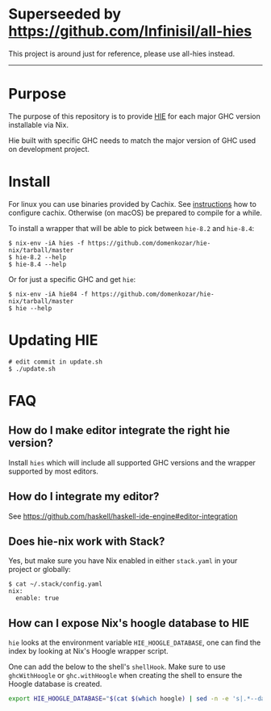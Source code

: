 # Superseeded by https://github.com/Infinisil/all-hies

This project is around just for reference, please use all-hies instead.

---

# Purpose

The purpose of this repository is to provide [HIE](https://github.com/haskell/haskell-ide-engine)
for each major GHC version installable via Nix.

Hie built with specific GHC needs to match the major version of GHC used on development project.


# Install

For linux you can use binaries provided by Cachix. See [instructions](https://hie-nix.cachix.org) how to configure cachix. Otherwise (on macOS) be prepared to compile for a while.

To install a wrapper that will be able to pick between `hie-8.2` and `hie-8.4`:

    $ nix-env -iA hies -f https://github.com/domenkozar/hie-nix/tarball/master
    $ hie-8.2 --help
    $ hie-8.4 --help

Or for just a specific GHC and get `hie`:

    $ nix-env -iA hie84 -f https://github.com/domenkozar/hie-nix/tarball/master
    $ hie --help
 

# Updating HIE

    # edit commit in update.sh
    $ ./update.sh

# FAQ

## How do I make editor integrate the right hie version?

Install `hies` which will include all supported GHC versions and the wrapper supported
by most editors.


## How do I integrate my editor?

See https://github.com/haskell/haskell-ide-engine#editor-integration 

## Does hie-nix work with Stack?

Yes, but make sure you have Nix enabled in either `stack.yaml` in your project or globally:

    $ cat ~/.stack/config.yaml
    nix: 
      enable: true

## How can I expose Nix's hoogle database to HIE

`hie` looks at the environment variable `HIE_HOOGLE_DATABASE`, one can find the
index by looking at Nix's Hoogle wrapper script.

One can add the below to the shell's `shellHook`. Make sure to use
`ghcWithHoogle` or `ghc.withHoogle` when creating the shell to ensure the
Hoogle database is created.

```bash
export HIE_HOOGLE_DATABASE="$(cat $(which hoogle) | sed -n -e 's|.*--database \(.*\.hoo\).*|\1|p')"
```
